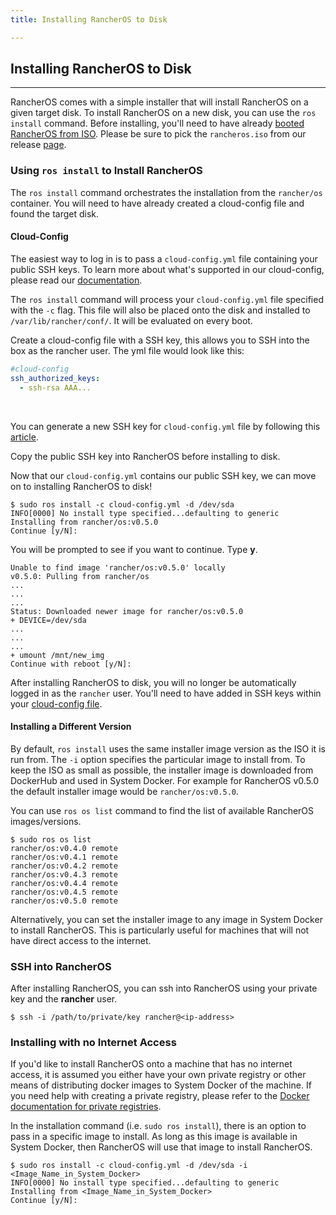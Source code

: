 ```yaml
---
title: Installing RancherOS to Disk

---
```


## Installing RancherOS to Disk
---
RancherOS comes with a simple installer that will install RancherOS on a given target disk. To install RancherOS on a new disk, you can use the `ros install` command. Before installing, you'll need to have already [booted RancherOS from ISO]({{site.baseurl}}/os/running-rancheros/workstation/boot-from-iso). Please be sure to pick the `rancheros.iso` from our release [page](https://github.com/rancher/os/releases).

### Using `ros install` to Install RancherOS

The `ros install` command orchestrates the installation from the `rancher/os` container. You will need to have already created a cloud-config file and found the target disk.

#### Cloud-Config

The easiest way to log in is to pass a `cloud-config.yml` file containing your public SSH keys. To learn more about what's supported in our cloud-config, please read our [documentation]({{site.baseurl}}/os/configuration/#cloud-config).

The `ros install` command will process your `cloud-config.yml` file specified with the `-c` flag. This file will also be placed onto the disk and installed to `/var/lib/rancher/conf/`. It will be evaluated on every boot.

Create a cloud-config file with a SSH key, this allows you to SSH into the box as the rancher user. The yml file would look like this:

```yaml
#cloud-config
ssh_authorized_keys:
  - ssh-rsa AAA...
```

<br>

You can generate a new SSH key for `cloud-config.yml` file by following this [article](https://help.github.com/articles/generating-ssh-keys/).

Copy the public SSH key into RancherOS before installing to disk.

Now that our `cloud-config.yml` contains our public SSH key, we can move on to installing RancherOS to disk!

```
$ sudo ros install -c cloud-config.yml -d /dev/sda
INFO[0000] No install type specified...defaulting to generic
Installing from rancher/os:v0.5.0
Continue [y/N]:
```

You will be prompted to see if you want to continue. Type **y**.

```
Unable to find image 'rancher/os:v0.5.0' locally
v0.5.0: Pulling from rancher/os
...
...
...
Status: Downloaded newer image for rancher/os:v0.5.0
+ DEVICE=/dev/sda
...
...
...
+ umount /mnt/new_img
Continue with reboot [y/N]:
```

After installing RancherOS to disk, you will no longer be automatically logged in as the `rancher` user. You'll need to have added in SSH keys within your [cloud-config file]({{site.baseurl}}/os/configuration/#cloud-config).

#### Installing a Different Version

By default, `ros install` uses the same installer image version as the ISO it is run from. The `-i` option specifies the particular image to install from. To keep the ISO as small as possible, the installer image is downloaded from DockerHub and used in System Docker. For example for RancherOS v0.5.0 the default installer image would be `rancher/os:v0.5.0`.

You can use `ros os list` command to find the list of available RancherOS images/versions.

```
$ sudo ros os list
rancher/os:v0.4.0 remote
rancher/os:v0.4.1 remote
rancher/os:v0.4.2 remote
rancher/os:v0.4.3 remote
rancher/os:v0.4.4 remote
rancher/os:v0.4.5 remote
rancher/os:v0.5.0 remote
```

Alternatively, you can set the installer image to any image in System Docker to install RancherOS. This is particularly useful for machines that will not have direct access to the internet.

### SSH into RancherOS

After installing RancherOS, you can ssh into RancherOS using your private key and the **rancher** user.

```
$ ssh -i /path/to/private/key rancher@<ip-address>
```

### Installing with no Internet Access

If you'd like to install RancherOS onto a machine that has no internet access, it is assumed you either have your own private registry or other means of distributing docker images to System Docker of the machine. If you need help with creating a private registry, please refer to the [Docker documentation for private registries](https://docs.docker.com/registry/).

In the installation command (i.e. `sudo ros install`), there is an option to pass in a specific image to install. As long as this image is available in System Docker, then RancherOS will use that image to install RancherOS.

```
$ sudo ros install -c cloud-config.yml -d /dev/sda -i <Image_Name_in_System_Docker>
INFO[0000] No install type specified...defaulting to generic
Installing from <Image_Name_in_System_Docker>
Continue [y/N]:
```
